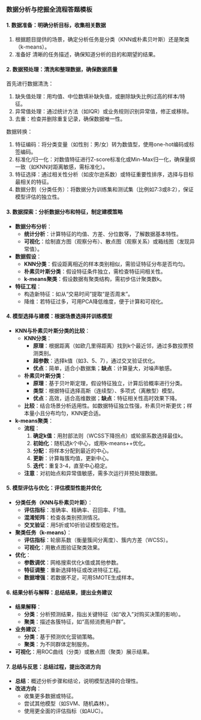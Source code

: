 
### 数据分析与挖掘全流程答题模板

#### 1. 数据准备：明确分析目标，收集相关数据

1. 根据题目提供的场景，确定分析任务是分类（KNN或朴素贝叶斯）还是聚类（k-means）。  
2. 准备好 清晰的任务描述，确保知道分析的目的和期望的结果。

#### 2. 数据预处理：清洗和整理数据，确保数据质量

首先进行数据清洗：  

1. 缺失值处理：用均值、中位数填补缺失值，或删除缺失比例过高的样本/特征。  
2. 异常值处理：通过统计方法（如IQR）或业务规则识别异常值，修正或移除。  
3. 去重：检查并删除重复记录，确保数据唯一性。  

数据转换：  

1. 特征编码：将分类变量（如性别：男/女）转为数值型，使用one-hot编码或标签编码。  
2. 标准化/归一化：对数值特征进行Z-score标准化或Min-Max归一化，确保量纲一致（如KNN对距离敏感，需标准化）。  
3. 特征选择：通过相关性分析（如皮尔逊系数）或特征重要性排序，选择与目标最相关的特征。  
4. 数据分割（分类任务）：将数据分为训练集和测试集（比例如7:3或8:2），保证模型评估的独立性。  

#### 3. 数据探索：分析数据分布和特征，制定建模策略
- **数据分布分析**：  
  - **统计分析**：计算特征的均值、方差、分位数等，了解数据基本特性。  
  - **可视化**：绘制直方图（观察分布）、散点图（观察关系）或箱线图（发现异常值）。  
- **数据假设**：  
  - **KNN分类**：假设距离相近的样本类别相似，需验证特征分布是否均匀。  
  - **朴素贝叶斯分类**：假设特征条件独立，需检查特征间相关性。  
  - **k-means聚类**：假设数据有聚类结构，需初步估计聚类数k。  
- **特征工程**：  
  - 构造新特征：如从“交易时间”提取“是否周末”。  
  - 降维：若特征过多，可用PCA降低维度，便于计算和可视化。  

#### 4. 模型选择与建模：根据场景选择并训练模型
- **KNN与朴素贝叶斯分类的比较**：  
	- **KNN分类**：  
		- **原理**：根据距离（如欧几里得距离）找到k个最近邻，通过多数投票预测类别。 
		- **超参数**：选择k值（如3、5、7），通过交叉验证优化。  
		- **优点**：简单，适合小数据集；**缺点**：计算量大，对噪声敏感。  
	- **朴素贝叶斯分类**：  
		- **原理**：基于贝叶斯定理，假设特征独立，计算后验概率进行分类。  
		- **类型**：根据特征选择高斯（连续型）、多项式（离散型）模型。  
		- **优点**：高效，适合高维数据；**缺点**：特征相关性高时效果下降。  
  - **比较**：结合场景分析适用性。如数据特征独立性强，朴素贝叶斯更优；样本量小且分布均匀，KNN更合适。  
- **k-means聚类**：  
	- **流程**：  
	    1. **确定k值**：用肘部法则（WCSS下降拐点）或轮廓系数选择最佳k。  
	    2. **初始化**：随机选k个中心，或用k-means++优化。  
	    3. **分配**：将样本分配到最近的中心。  
	    4. **更新**：计算每簇均值，更新中心。  
	    5. **迭代**：重复3-4，直至中心稳定。  
  - **注意**：对初始点和异常值敏感，需多次运行并预处理数据。  

#### 5. 模型评估与优化：评估模型性能并优化
- **分类任务（KNN与朴素贝叶斯）**：  
	- **评估指标**：准确率、精确率、召回率、F1值。  
	- **混淆矩阵**：检查各类别预测情况。  
	- **交叉验证**：用5折或10折验证模型稳定性。  
- **聚类任务（k-means）**：  
	- **评估指标**：轮廓系数（衡量簇间分离度）、簇内方差（WCSS）。  
	- **可视化**：用散点图验证聚类效果。  
- **优化**：  
	- **参数调优**：网格搜索优化k值或其他参数。  
	- **特征调整**：重新选择特征或改进特征工程。  
	- **数据增强**：若数据不足，可用SMOTE生成样本。  

#### 6. 结果分析与解释：总结结果，提出业务建议
- **结果解释**：  
	- **分类**：分析预测结果，指出关键特征（如“收入”对购买决策的影响）。  
	- **聚类**：描述各簇特征，如“高频消费用户群”。  
- **业务建议**：  
	- **分类**：基于预测优化营销策略。  
	- **聚类**：为不同群体定制服务。  
- **可视化**：用ROC曲线（分类）或散点图（聚类）展示结果。  

#### 7. 总结与反思：总结过程，提出改进方向
- **总结**：概述分析步骤和结论，说明模型选择的合理性。  
- **改进方向**：  
	- 收集更多数据或特征。  
	- 尝试其他模型（如SVM、随机森林）。  
	- 使用更全面的评估指标（如AUC）。  


